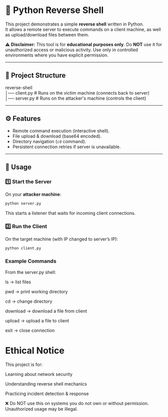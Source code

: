# 🔄 Python Reverse Shell

This project demonstrates a simple **reverse shell** written in Python.  
It allows a remote server to execute commands on a client machine, as well as upload/download files between them.

⚠️ **Disclaimer:** This tool is for **educational purposes only**. Do **NOT** use it for unauthorized access or malicious activity. Use only in controlled environments where you have explicit permission.

---

## 📂 Project Structure
reverse-shell\
│── client.py # Runs on the victim machine (connects back to server)\
│── server.py # Runs on the attacker's machine (controls the client)


---

## ⚙️ Features
- Remote command execution (interactive shell).
- File upload & download (base64 encoded).
- Directory navigation (`cd` command).
- Persistent connection retries if server is unavailable.

---

## 🚀 Usage

### 1️⃣ Start the Server
On your **attacker machine**:
```bash
python server.py
```

This starts a listener that waits for incoming client connections.

### 2️⃣ Run the Client

On the target machine (with IP changed to server’s IP):

```bash
python client.py
```


### Example Commands

From the server.py shell:

ls → list files

pwd → print working directory

cd <directory> → change directory

download <filename> → download a file from client

upload <filename> → upload a file to client

exit → close connection

# Ethical Notice

This project is for:

Learning about network security

Understanding reverse shell mechanics

Practicing incident detection & response

❌ Do NOT use this on systems you do not own or without permission. Unauthorized usage may be illegal.

